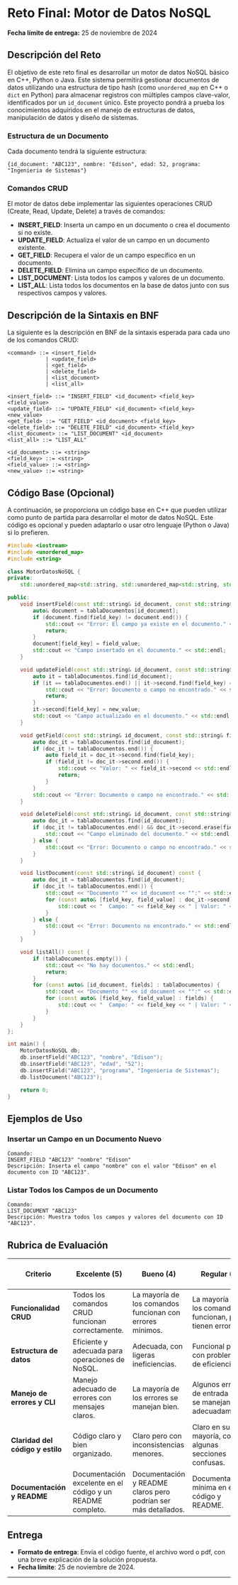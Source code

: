 # Reto Final: Motor de Datos NoSQL

**Fecha límite de entrega:** 25 de noviembre de 2024

## Descripción del Reto

El objetivo de este reto final es desarrollar un motor de datos NoSQL básico en C++, Python o Java. Este sistema permitirá gestionar documentos de datos utilizando una estructura de tipo hash (como `unordered_map` en C++ o `dict` en Python) para almacenar registros con múltiples campos clave-valor, identificados por un `id_document` único. Este proyecto pondrá a prueba los conocimientos adquiridos en el manejo de estructuras de datos, manipulación de datos y diseño de sistemas.

### Estructura de un Documento

Cada documento tendrá la siguiente estructura:

```plaintext
{id_document: "ABC123", nombre: "Edison", edad: 52, programa: "Ingenieria de Sistemas"}
```

### Comandos CRUD

El motor de datos debe implementar las siguientes operaciones CRUD (Create, Read, Update, Delete) a través de comandos:

- **INSERT_FIELD**: Inserta un campo en un documento o crea el documento si no existe.
- **UPDATE_FIELD**: Actualiza el valor de un campo en un documento existente.
- **GET_FIELD**: Recupera el valor de un campo específico en un documento.
- **DELETE_FIELD**: Elimina un campo específico de un documento.
- **LIST_DOCUMENT**: Lista todos los campos y valores de un documento.
- **LIST_ALL**: Lista todos los documentos en la base de datos junto con sus respectivos campos y valores.

## Descripción de la Sintaxis en BNF

La siguiente es la descripción en BNF de la sintaxis esperada para cada uno de los comandos CRUD:

```bnf
<command> ::= <insert_field> 
            | <update_field> 
            | <get_field> 
            | <delete_field> 
            | <list_document> 
            | <list_all>

<insert_field> ::= "INSERT_FIELD" <id_document> <field_key> <field_value>
<update_field> ::= "UPDATE_FIELD" <id_document> <field_key> <new_value>
<get_field> ::= "GET_FIELD" <id_document> <field_key>
<delete_field> ::= "DELETE_FIELD" <id_document> <field_key>
<list_document> ::= "LIST_DOCUMENT" <id_document>
<list_all> ::= "LIST_ALL"

<id_document> ::= <string>
<field_key> ::= <string>
<field_value> ::= <string>
<new_value> ::= <string>
```

## Código Base (Opcional)

A continuación, se proporciona un código base en C++ que pueden utilizar como punto de partida para desarrollar el motor de datos NoSQL. Este código es opcional y pueden adaptarlo o usar otro lenguaje (Python o Java) si lo prefieren.

```cpp
#include <iostream>
#include <unordered_map>
#include <string>

class MotorDatosNoSQL {
private:
    std::unordered_map<std::string, std::unordered_map<std::string, std::string>> tablaDocumentos;

public:
    void insertField(const std::string& id_document, const std::string& field_key, const std::string& field_value) {
        auto& document = tablaDocumentos[id_document];
        if (document.find(field_key) != document.end()) {
            std::cout << "Error: El campo ya existe en el documento." << std::endl;
            return;
        }
        document[field_key] = field_value;
        std::cout << "Campo insertado en el documento." << std::endl;
    }

    void updateField(const std::string& id_document, const std::string& field_key, const std::string& new_value) {
        auto it = tablaDocumentos.find(id_document);
        if (it == tablaDocumentos.end() || it->second.find(field_key) == it->second.end()) {
            std::cout << "Error: Documento o campo no encontrado." << std::endl;
            return;
        }
        it->second[field_key] = new_value;
        std::cout << "Campo actualizado en el documento." << std::endl;
    }

    void getField(const std::string& id_document, const std::string& field_key) const {
        auto doc_it = tablaDocumentos.find(id_document);
        if (doc_it != tablaDocumentos.end()) {
            auto field_it = doc_it->second.find(field_key);
            if (field_it != doc_it->second.end()) {
                std::cout << "Valor: " << field_it->second << std::endl;
                return;
            }
        }
        std::cout << "Error: Documento o campo no encontrado." << std::endl;
    }

    void deleteField(const std::string& id_document, const std::string& field_key) {
        auto doc_it = tablaDocumentos.find(id_document);
        if (doc_it != tablaDocumentos.end() && doc_it->second.erase(field_key)) {
            std::cout << "Campo eliminado del documento." << std::endl;
        } else {
            std::cout << "Error: Documento o campo no encontrado." << std::endl;
        }
    }

    void listDocument(const std::string& id_document) const {
        auto doc_it = tablaDocumentos.find(id_document);
        if (doc_it != tablaDocumentos.end()) {
            std::cout << "Documento "" << id_document << "":" << std::endl;
            for (const auto& [field_key, field_value] : doc_it->second) {
                std::cout << "  Campo: " << field_key << " | Valor: " << field_value << std::endl;
            }
        } else {
            std::cout << "Error: Documento no encontrado." << std::endl;
        }
    }

    void listAll() const {
        if (tablaDocumentos.empty()) {
            std::cout << "No hay documentos." << std::endl;
            return;
        }
        for (const auto& [id_document, fields] : tablaDocumentos) {
            std::cout << "Documento "" << id_document << "":" << std::endl;
            for (const auto& [field_key, field_value] : fields) {
                std::cout << "  Campo: " << field_key << " | Valor: " << field_value << std::endl;
            }
        }
    }
};

int main() {
    MotorDatosNoSQL db;
    db.insertField("ABC123", "nombre", "Edison");
    db.insertField("ABC123", "edad", "52");
    db.insertField("ABC123", "programa", "Ingenieria de Sistemas");
    db.listDocument("ABC123");

    return 0;
}
```

## Ejemplos de Uso

### Insertar un Campo en un Documento Nuevo

```plaintext
Comando:
INSERT_FIELD "ABC123" "nombre" "Edison"
Descripción: Inserta el campo "nombre" con el valor "Edison" en el documento con ID "ABC123".
```

### Listar Todos los Campos de un Documento

```plaintext
Comando:
LIST_DOCUMENT "ABC123"
Descripción: Muestra todos los campos y valores del documento con ID "ABC123".
```

## Rubrica de Evaluación

| Criterio                | Excelente (5) | Bueno (4) | Regular (3) | Deficiente (2) | No satisfactorio (1) |
|-------------------------|---------------|-----------|-------------|----------------|-----------------------|
| **Funcionalidad CRUD**  | Todos los comandos CRUD funcionan correctamente. | La mayoría de los comandos funcionan con errores mínimos. | La mayoría de los comandos funcionan, pero tienen errores. | Algunos comandos funcionan, con errores importantes. | No se implementaron correctamente los comandos CRUD. |
| **Estructura de datos** | Eficiente y adecuada para operaciones de NoSQL. | Adecuada, con ligeras ineficiencias. | Funcional pero con problemas de eficiencia. | Ineficiente, impactando las operaciones. | No se utilizó una estructura adecuada. |
| **Manejo de errores y CLI** | Manejo adecuado de errores con mensajes claros. | La mayoría de los errores se manejan bien. | Algunos errores de entrada no se manejan adecuadamente. | Muchos errores no se manejan y la CLI es confusa. | No maneja errores y la CLI es difícil de usar. |
| **Claridad del código y estilo** | Código claro y bien organizado. | Claro pero con inconsistencias menores. | Claro en su mayoría, con algunas secciones confusas. | Confuso y con nombres inconsistentes. | No es legible ni está bien estructurado. |
| **Documentación y README** | Documentación excelente en el código y un README completo. | Documentación y README claros pero podrían ser más detallados. | Documentación mínima en el código y README. | Documentación insuficiente. | No se incluyó documentación en el código ni README adecuado. |

## Entrega

- **Formato de entrega**: Envía el código fuente, el archivo word o pdf, con una breve explicación de la solución propuesta. 
- **Fecha límite**: 25 de noviembre de 2024.

---
